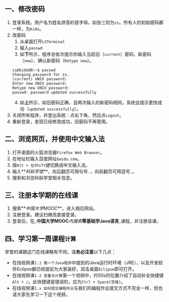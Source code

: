 ## 一、修改密码

1. 登录系统。用户名为姓名拼音的首字母，如张三则为`zs`。所有人的初始密码都一样，为`kido`。
2. 改密码
   1. 从桌面打开`LXTerminal`
   2. 输入`passwd`
   3. 如**下**所示，程序会依次提示你输入当前旧（`current`）密码、新密码（`new`）、确认新密码（`Retype new`）。
    ```
    zs@kido00:~$ passwd
    Changing password for zs.
    (current) UNIX password: 
    Enter new UNIX password: 
    Retype new UNIX password: 
    passwd: password updated successfully
    ```
    4. 如**上**所示，如旧密码正确，且两次输入的新密码相同，系统会提示更改成功（`updated successfully`）。
3. 关闭所有程序，并登出系统：点右下角，然后点`Logout`。
4. 重新登录，发现已经修改成功，旧密码不再管用。

## 二、浏览网页，并使用中文输入法

1. 打开桌面的火狐浏览器`Firefox Web Browser`。
2. 在地址栏输入百度网址`baidu.com`。
3. 按`Alt + 左Shift`键切换成中文输入法。
4. 输入**_科蚪学堂_**，向后翻页可用句号`.`，向前翻页可用逗号`,`。
5. 搜索和浏览科蚪学堂相关信息。

## 三、注册本学期的在线课

1. 搜索**_中国大学MOOC_**，进入相应网站。
2. 注册登录。建议扫微信直接登录。
3. 登录后，在_**中国大学MOOC**_内搜索_**零基础学Java语言**_课程，并注册该课。

## 四、学习第一周课程`计算`

学堂的课跟这门在线课略有不同，请**务必注意**以下几点：

- 在线视频课`1.1 第一个Java程序`中提到的Java运行时环境（JRE），以及开发软件Eclipse都已经提前为大家装好，双击桌面`Eclipse`即可打开。
- 在线视频课`1.2 变量与计算`第一个视频中，约50s的位置介绍了自动补全快捷键`Alt + /`。此快捷键是错误的，应为`Ctrl + Space(空格)`。
- 在线视频课`1.x 如何提交编程作业`与我们的编程作业提交方式不完全一样，但也请大家先学习一下这个视频。